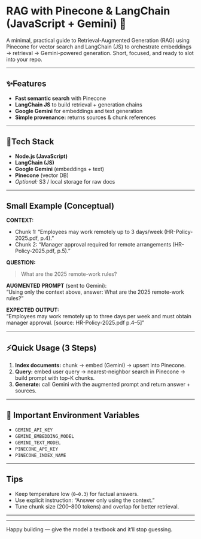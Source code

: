# RAG with Pinecone & LangChain (JavaScript + Gemini) 🚀

A minimal, practical guide to Retrieval-Augmented Generation (RAG) using Pinecone for vector search and LangChain (JS) to orchestrate embeddings → retrieval → Gemini-powered generation. Short, focused, and ready to slot into your repo.

---

## ✨Features

- **Fast semantic search** with Pinecone
- **LangChain JS** to build retrieval + generation chains
- **Google Gemini** for embeddings and text generation
- **Simple provenance:** returns sources & chunk references

---

## 🧰Tech Stack

- **Node.js (JavaScript)**
- **LangChain (JS)**
- **Google Gemini** (embeddings + text)
- **Pinecone** (vector DB)
- _Optional:_ S3 / local storage for raw docs

---

## Small Example (Conceptual)

**CONTEXT:**

- Chunk 1: “Employees may work remotely up to 3 days/week (HR-Policy-2025.pdf, p.4).”
- Chunk 2: “Manager approval required for remote arrangements (HR-Policy-2025.pdf, p.5).”

**QUESTION:**
> What are the 2025 remote-work rules?

**AUGMENTED PROMPT** (sent to Gemini):  
“Using only the context above, answer: What are the 2025 remote-work rules?”

**EXPECTED OUTPUT:**  
“Employees may work remotely up to three days per week and must obtain manager approval. [source: HR-Policy-2025.pdf p.4–5]”

---

## ⚡Quick Usage (3 Steps)

1. **Index documents:** chunk → embed (Gemini) → upsert into Pinecone.
2. **Query:** embed user query → nearest-neighbor search in Pinecone → build prompt with top-K chunks.
3. **Generate:** call Gemini with the augmented prompt and return answer + sources.

---

## 🔑 Important Environment Variables

- `GEMINI_API_KEY`
- `GEMINI_EMBEDDING_MODEL`
- `GEMINI_TEXT_MODEL`
- `PINECONE_API_KEY`
- `PINECONE_INDEX_NAME`

---

## Tips

- Keep temperature low (`0–0.3`) for factual answers.
- Use explicit instruction: “Answer only using the context.”
- Tune chunk size (200–800 tokens) and overlap for better retrieval.

---



---

Happy building — give the model a textbook and it’ll stop guessing.
